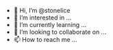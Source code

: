 - 👋 Hi, I’m @stonelice
- 👀 I’m interested in ...
- 🌱 I’m currently learning ...
- 💞️ I’m looking to collaborate on ...
- 📫 How to reach me ...

<!---
stonelice/stonelice is a ✨ special ✨ repository because its `README.md` (this file) appears on your GitHub profile.
You can click the Preview link to take a look at your changes.
--->
